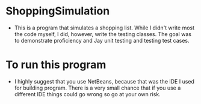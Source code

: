 # ShoppingSimulation
- This is a program that simulates a shopping list. While I didn't write most the code myself, I did, however, write the testing classes. The goal was to demonstrate proficiency and Jay unit testing and testing test cases. 

# To run this program 
- I highly suggest that you use NetBeans, because that was the IDE I used for building program. There is a very small chance that if you use a different IDE things could go wrong so go at your own risk.




